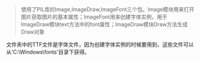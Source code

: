 > 使用了PIL库的Image,ImageDraw,ImageFont三个包。Image模块用来打开图片获取图片的基本属性；ImageFont用来创建字体实例，用于ImageDraw模块text方法中的font属性；ImageDraw模块Draw方法生成Draw对象

文件夹中的TTF文件是字体文件，因为创建字体实例的时候要用到，这些文件可以从'C:\Windows\fonts'目录下获得。
